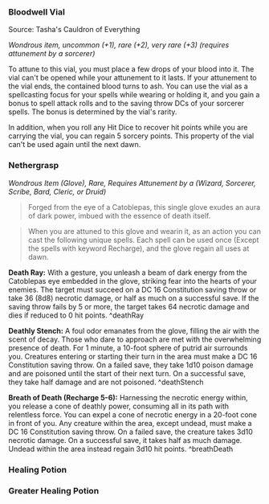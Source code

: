 ### Bloodwell Vial
Source: Tasha's Cauldron of Everything

_Wondrous item, uncommon (+1), rare (+2), very rare (+3) (requires attunement by a sorcerer)_

To attune to this vial, you must place a few drops of your blood into it. The vial can't be opened while your attunement to it lasts. If your attunement to the vial ends, the contained blood turns to ash. You can use the vial as a spellcasting focus for your spells while wearing or holding it, and you gain a bonus to spell attack rolls and to the saving throw DCs of your sorcerer spells. The bonus is determined by the vial's rarity.

In addition, when you roll any Hit Dice to recover hit points while you are carrying the vial, you can regain 5 sorcery points. This property of the vial can't be used again until the next dawn.



### Nethergrasp
_Wondrous Item (Glove), Rare, Requires Attunement by a (Wizard, Sorcerer, Scribe, Bard, Cleric, or Druid)_

>Forged from the eye of a Catoblepas, this single glove exudes an aura of dark power, imbued with the essence of death itself.

>When you are attuned to this glove and wearin it, as an action you can cast the following unique spells. Each spell can be used once (Except the spells with keyword Recharge), and the glove regain all uses at dawn.

**Death Ray:** With a gesture, you unleash a beam of dark energy from the Catoblepas eye embedded in the glove, striking fear into the hearts of your enemies. The target must succeed on a DC 16 Constitution saving throw or take 36 (8d8) necrotic damage, or half as much on a successful save. If the saving throw fails by 5 or more, the target takes 64 necrotic damage and dies if reduced to 0 hit points. ^deathRay

**Deathly Stench:** A foul odor emanates from the glove, filling the air with the scent of decay. Those who dare to approach are met with the overwhelming presence of death. For 1 minute, a 10-foot sphere of putrid air surrounds you. Creatures entering or starting their turn in the area must make a DC 16 Constitution saving throw. On a failed save, they take 1d10 poison damage and are poisoned until the start of their next turn. On a successful save, they take half damage and are not poisoned. ^deathStench

**Breath of Death (Recharge 5-6):** Harnessing the necrotic energy within, you release a cone of deathly power, consuming all in its path with relentless force. You can expel a cone of necrotic energy in a 20-foot cone in front of you. Any creature within the area, except undead, must make a DC 16 Constitution saving throw. On a failed save, the creature takes 3d10 necrotic damage. On a successful save, it takes half as much damage. Undead within the area instead regain 3d10 hit points. ^breathDeath

### Healing Potion

### Greater Healing Potion
